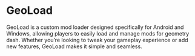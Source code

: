 # GeoLoad
GeoLoad is a custom mod loader designed specifically for Android and Windows, allowing players to easily load and manage mods for geometry dash. Whether you’re looking to tweak your gameplay experience or add new features, GeoLoad makes it simple and seamless.
